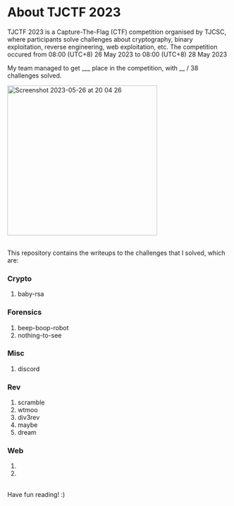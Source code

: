 # About TJCTF 2023

TJCTF 2023 is a Capture-The-Flag (CTF) competition organised by TJCSC, where participants solve challenges about cryptography, binary exploitation, reverse engineering, web exploitation, etc. 
The competition occured from 08:00 (UTC+8) 26 May 2023 to 08:00 (UTC+8) 28 May 2023<br/>

My team managed to get ___ place in the competition, with __ / 38 challenges solved.<br/>

<img width="340" alt="Screenshot 2023-05-26 at 20 04 26" src="https://github.com/hollowcrust/TJCTF-2023/assets/72879387/625991e2-0cdc-498a-bb9c-902ae261efbb"><br/><br/>

This repository contains the writeups to the challenges that I solved, which are:<br/>

### Crypto
  1. baby-rsa

### Forensics
  1. beep-boop-robot
  2. nothing-to-see

### Misc
  1. discord

### Rev
  1. scramble
  2. wtmoo
  3. div3rev
  4. maybe
  5. dream

### Web
  1.
  2.
<br/>
Have fun reading! :)
